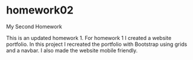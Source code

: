 # homework02
My Second Homework 

This is an updated homework 1. For homework 1 I created a website portfolio. In this project I recreated the portfolio with Bootstrap using grids and a navbar. I also made the website mobile friendly.